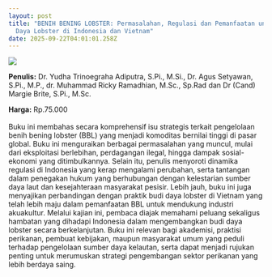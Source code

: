 ```yaml
---
layout: post
title: "BENIH BENING LOBSTER: Permasalahan, Regulasi dan Pemanfaatan untuk Budi
  Daya Lobster di Indonesia dan Vietnam"
date: 2025-09-22T04:01:01.258Z
---
```

![](/images/uploads/screenshot-2025-09-22-110204.png)

**P﻿enulis:** Dr. Yudha Trinoegraha Adiputra, S.Pi., M.Si., Dr. Agus Setyawan, S.Pi., M.P., dr. Muhammad Ricky Ramadhian, M.Sc., Sp.Rad dan Dr (Cand) Margie Brite, S.Pi., M.Sc.

**Harga:** Rp.75.000\
\
Buku ini membahas secara komprehensif isu strategis terkait pengelolaan benih bening lobster (BBL) yang menjadi komoditas bernilai tinggi di pasar global. Buku ini menguraikan berbagai permasalahan yang muncul, mulai dari eksploitasi berlebihan, perdagangan ilegal, hingga dampak sosial-ekonomi yang ditimbulkannya. Selain itu, penulis menyoroti dinamika regulasi di Indonesia yang kerap mengalami perubahan, serta tantangan dalam penegakan hukum yang berhubungan dengan kelestarian sumber daya laut dan kesejahteraan masyarakat pesisir.
	Lebih jauh, buku ini juga menyajikan perbandingan dengan praktik budi daya lobster di Vietnam yang telah lebih maju dalam pemanfaatan BBL untuk mendukung industri akuakultur. Melalui kajian ini, pembaca diajak memahami peluang sekaligus hambatan yang dihadapi Indonesia dalam mengembangkan budi daya lobster secara berkelanjutan. Buku ini relevan bagi akademisi, praktisi perikanan, pembuat kebijakan, maupun masyarakat umum yang peduli terhadap pengelolaan sumber daya kelautan, serta dapat menjadi rujukan penting untuk merumuskan strategi pengembangan sektor perikanan yang lebih berdaya saing.